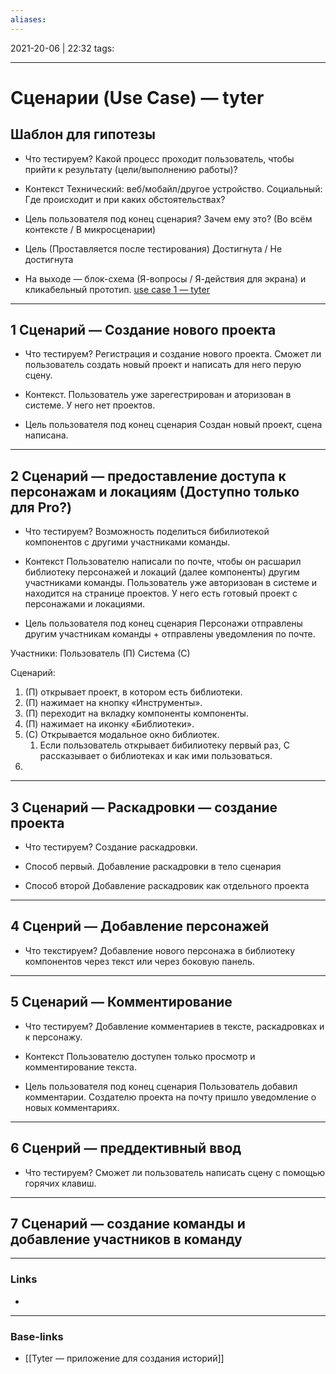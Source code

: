 ```yaml
---
aliases:
---
```

2021-20-06 | 22:32
tags: 
___

# Сценарии (Use Case) — tyter

## Шаблон для гипотезы
* Что тестируем?
Какой процесс проходит пользователь, чтобы прийти к результату (цели/выполнению работы)?

* Контекст
Технический: веб/мобайл/другое устройство. 
Социальный: Где происходит и при каких обстоятельствах? 

* Цель пользователя под конец сценария? Зачем ему это?
(Во всём контексте / В микросценарии)

* Цель (Проставляется после тестирования)
Достигнута / Не достигнута

* На выходе — блок-схема (Я-вопросы / Я-действия для экрана) и кликабельный прототип.
[use case 1 — tyter]()

---
## 1 Сценарий — Создание нового проекта
* Что тестируем?
Регистрация и создание нового проекта.
Сможет ли пользователь создать новый проект и написать для него перую сцену.

* Контекст.
Пользователь уже зарегестрирован и аторизован в системе. У него нет проектов.

* Цель пользователя под конец сценария
Создан новый проект, сцена написана.

---
## 2 Сценарий  — предоставление доступа к персонажам и локациям (Доступно только для Pro?)
* Что тестируем?
Возможность поделиться бибилиотекой компонентов с другими участниками команды.

* Контекст
Пользователю написали по почте, чтобы он расшарил библиотеку персонажей и локаций (далее компоненты) другим участниками команды. Пользователь уже авторизован в системе и находится на странице проектов. У него есть готовый проект с персонажами и локациями.

* Цель пользователя под конец сценария
Персонажи отправлены другим участникам команды + отправлены уведомления по почте.

Участники: 
Пользователь (П)
Система (С)

Сценарий:
1. (П) открывает проект, в котором есть библиотеки.
2. (П) нажимает на кнопку «Инструменты».
3. (П) переходит на вкладку компоненты компоненты. 
4. (П) нажимает на иконку «Библиотеки».
5. (С) Открывается модальное окно библиотек.
	1. Если пользователь открывает бибилиотеку первый раз, С рассказывает о библиотеках и как ими пользоваться.
6. 



---

## 3 Сценарий — Раскадровки — создание проекта
* Что тестируем?
Создание раскадровки.

- Способ первый. 
Добавление раскадровки в тело сценария

- Способ второй
Добавление раскадровик как отдельного проекта




---

## 4 Сценрий — Добавление персонажей
* Что текстируем?
Добавление нового персонажа в библиотеку компонентов через текст или через боковую панель.

---

## 5 Сценарий — Комментирование
* Что тестируем?
Добавление комментариев в тексте, раскадровках и к персонажу.

* Контекст
Пользователю доступен только просмотр и комментирование текста.

* Цель пользователя под конец сценария
Пользователь добавил комментарии. Создателю проекта на почту пришло уведомление о новых комментариях.

---

## 6 Сценрий — преддективный ввод
* Что тестируем?
Сможет ли пользователь написать сцену с помощью горячих клавиш.

---

## 7 Сценарий —  создание команды и добавление участников в команду




___
### Links
- 

___
### Base-links
- [[Tyter — приложение для создания историй]]

